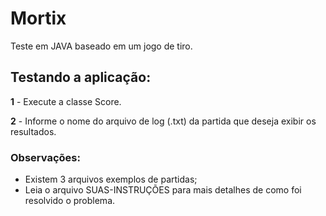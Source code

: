 # Mortix

Teste em JAVA baseado em um jogo de tiro.

## Testando a aplicação:

**1** - Execute a classe Score.

**2** - Informe o nome do arquivo de log (.txt) da partida que deseja exibir os resultados.

### Observações:

- Existem 3 arquivos exemplos de partidas;
- Leia o arquivo SUAS-INSTRUÇÕES para mais detalhes de como foi resolvido o problema.